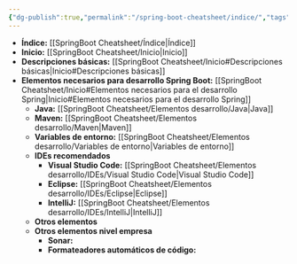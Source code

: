 ```yaml
---
{"dg-publish":true,"permalink":"/spring-boot-cheatsheet/indice/","tags":["gardenEntry"]}
---
```



- **Índice:** [[SpringBoot Cheatsheet/Índice\|Índice]]
- **Inicio:** [[SpringBoot Cheatsheet/Inicio\|Inicio]]
- **Descripciones básicas:** [[SpringBoot Cheatsheet/Inicio#Descripciones básicas\|Inicio#Descripciones básicas]]
- **Elementos necesarios para desarrollo Spring Boot:** [[SpringBoot Cheatsheet/Inicio#Elementos necesarios para el desarrollo Spring\|Inicio#Elementos necesarios para el desarrollo Spring]]
	- **Java:** [[SpringBoot Cheatsheet/Elementos desarrollo/Java\|Java]] 
	- **Maven:** [[SpringBoot Cheatsheet/Elementos desarrollo/Maven\|Maven]]
	- **Variables de entorno:** [[SpringBoot Cheatsheet/Elementos desarrollo/Variables de entorno\|Variables de entorno]]
	- **IDEs recomendados**
		- **Visual Studio Code:** [[SpringBoot Cheatsheet/Elementos desarrollo/IDEs/Visual Studio Code\|Visual Studio Code]]
		- **Eclipse:** [[SpringBoot Cheatsheet/Elementos desarrollo/IDEs/Eclipse\|Eclipse]]
		- **IntelliJ:** [[SpringBoot Cheatsheet/Elementos desarrollo/IDEs/IntelliJ\|IntelliJ]]
	- **Otros elementos**
	- **Otros elementos nivel empresa**
		- **Sonar:**
		- **Formateadores automáticos de código:**




